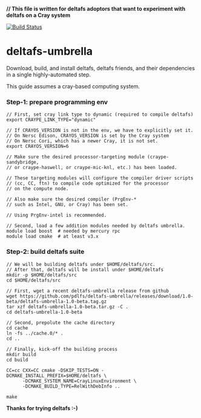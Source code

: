 **// This file is written for deltafs adoptors that want to experiment with deltafs on a Cray system**

[![Build Status](https://travis-ci.org/pdlfs/deltafs-umbrella.svg?branch=master)](https://travis-ci.org/pdlfs/deltafs-umbrella)

# deltafs-umbrella

Download, build, and install deltafs, deltafs friends, and their dependencies in a single highly-automated step.

This guide assumes a cray-based computing system.

### Step-1: prepare programming env

```
// First, set cray link type to dynamic (required to compile deltafs)
export CRAYPE_LINK_TYPE="dynamic"

// If CRAYOS_VERSION is not in the env, we have to explicitly set it.
// On Nersc Edison, CRAYOS_VERSION is set by the Cray system
// On Nersc Cori, which has a newer Cray, it is not set.
export CRAYOS_VERSION=6

// Make sure the desired processor-targeting module (craype-sandybridge,
// or craype-haswell, or craype-mic-knl, etc.) has been loaded.

// These targeting modules will configure the compiler driver scripts
// (cc, CC, ftn) to compile code optimized for the processor
// on the compute node.

// Also make sure the desired compiler (PrgEnv-*
// such as Intel, GNU, or Cray) has been set.

// Using PrgEnv-intel is recommended.

// Second, load a few addition modules needed by deltafs umbrella.
module load boost  # needed by mercury rpc
module load cmake  # at least v3.x
```

### Step-2: build deltafs suite

```
// We will be building deltafs under $HOME/deltafs/src.
// After that, deltafs will be install under $HOME/deltafs
mkdir -p $HOME/deltafs/src
cd $HOME/deltafs/src

// First, wget a recent deltafs-umbrella release from github
wget https://github.com/pdlfs/deltafs-umbrella/releases/download/1.0-beta/deltafs-umbrella-1.0-beta.tag.gz
tar xzf deltafs-umbrella-1.0-beta.tar.gz -C .
cd deltafs-umbrella-1.0-beta

// Second, prepolute the cache directory
cd cache
ln -fs ../cache.0/* .
cd ..

// Finally, kick-off the building process
mkdir build
cd build

CC=cc CXX=CC cmake -DSKIP_TESTS=ON -DCMAKE_INSTALL_PREFIX=$HOME/deltafs \
      -DCMAKE_SYSTEM_NAME=CrayLinuxEnvironment \
      -DCMAKE_BUILD_TYPE=RelWithDebInfo ..

make
```

**Thanks for trying deltafs :-)**

